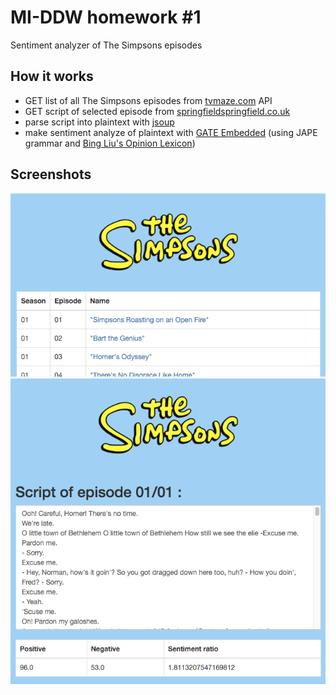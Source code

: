 # MI-DDW homework #1
Sentiment analyzer of The Simpsons episodes

## How it works

- GET list of all The Simpsons episodes from [tvmaze.com](http://www.tvmaze.com) API
- GET script of selected episode from [springfieldspringfield.co.uk](http://www.springfieldspringfield.co.uk/)
- parse script into plaintext with [jsoup](http://jsoup.org/)
- make sentiment analyze of plaintext with [GATE Embedded](https://gate.ac.uk/family/embedded.html) (using JAPE grammar and [Bing Liu's Opinion Lexicon](https://www.cs.uic.edu/~liub/FBS/sentiment-analysis.html))

## Screenshots

![alt text](screenshots/main.png "Main")
![alt text](screenshots/detail.png "Detail")